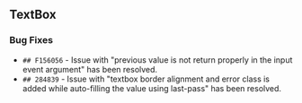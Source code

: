 ##  TextBox

###    Bug Fixes

- `## F156056` - Issue with "previous value is not return properly in the input event argument" has been resolved.
- `## 284839` - Issue with "textbox border alignment and error class is added while auto-filling the value using last-pass" has been resolved.

